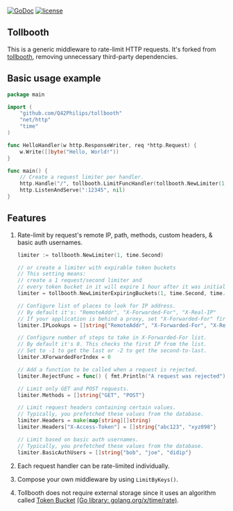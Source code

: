 [![GoDoc](https://godoc.org/github.com/Q42Philips/tollbooth?status.svg)](http://godoc.org/github.com/Q42Philips/tollbooth)
[![license](http://img.shields.io/badge/license-MIT-red.svg?style=flat)](https://raw.githubusercontent.com/Q42Philips/tollbooth/master/LICENSE)

## Tollbooth

This is a generic middleware to rate-limit HTTP requests. It's forked from [tollbooth](https://github.com/didip/tollbooth), removing unnecessary third-party dependencies.


## Basic usage example
```go
package main

import (
    "github.com/Q42Philips/tollbooth"
    "net/http"
    "time"
)

func HelloHandler(w http.ResponseWriter, req *http.Request) {
    w.Write([]byte("Hello, World!"))
}

func main() {
    // Create a request limiter per handler.
    http.Handle("/", tollbooth.LimitFuncHandler(tollbooth.NewLimiter(1, time.Second), HelloHandler))
    http.ListenAndServe(":12345", nil)
}
```

## Features

1. Rate-limit by request's remote IP, path, methods, custom headers, & basic auth usernames.
    ```go
    limiter := tollbooth.NewLimiter(1, time.Second)

    // or create a limiter with expirable token buckets
    // This setting means:
    // create a 1 request/second limiter and
    // every token bucket in it will expire 1 hour after it was initially set.
    limiter = tollbooth.NewLimiterExpiringBuckets(1, time.Second, time.Hour, 0)

    // Configure list of places to look for IP address.
    // By default it's: "RemoteAddr", "X-Forwarded-For", "X-Real-IP"
    // If your application is behind a proxy, set "X-Forwarded-For" first.
    limiter.IPLookups = []string{"RemoteAddr", "X-Forwarded-For", "X-Real-IP"}

    // Configure number of steps to take in X-Forwarded-For list.
    // By default it's 0. This checks the first IP from the list.
    // Set to -1 to get the last or -2 to get the second-to-last.
    limiter.XForwardedForIndex = 0

    // Add a function to be called when a request is rejected.
    limiter.RejectFunc = func() { fmt.Println("A request was rejected") }
 
    // Limit only GET and POST requests.
    limiter.Methods = []string{"GET", "POST"}

    // Limit request headers containing certain values.
    // Typically, you prefetched these values from the database.
    limiter.Headers = make(map[string][]string)
    limiter.Headers["X-Access-Token"] = []string{"abc123", "xyz098"}

    // Limit based on basic auth usernames.
    // Typically, you prefetched these values from the database.
    limiter.BasicAuthUsers = []string{"bob", "joe", "didip"}
    ```

2. Each request handler can be rate-limited individually.

3. Compose your own middleware by using `LimitByKeys()`.

4. Tollbooth does not require external storage since it uses an algorithm called [Token Bucket](http://en.wikipedia.org/wiki/Token_bucket) [(Go library: golang.org/x/time/rate)](//godoc.org/golang.org/x/time/rate).

